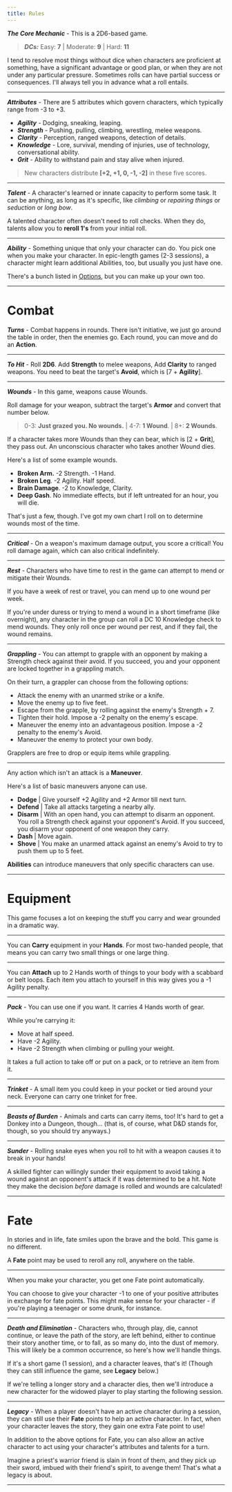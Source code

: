 ```yaml
---
title: Rules
---
```

***The Core Mechanic*** - This is a 2D6-based game.
> ***DCs:*** Easy: **7** | Moderate: **9** | Hard: **11**

I tend to resolve most things without dice when characters are proficient at something, have a significant advantage or good plan, or when they are not under any particular pressure.
Sometimes rolls can have partial success or consequences. I'll always tell you in advance what a roll entails.

---
***Attributes*** - There are 5 attributes which govern characters, which typically range from -3 to +3.
- ***Agility*** - Dodging, sneaking, leaping.
- ***Strength*** - Pushing, pulling, climbing, wrestling, melee weapons.
- ***Clarity*** - Perception, ranged weapons, detection of details.
- ***Knowledge*** - Lore, survival, mending of injuries, use of technology, conversational ability.
- ***Grit*** - Ability to withstand pain and stay alive when injured.

> New characters distribute **[+2, +1, 0, -1, -2]** in these five scores.

---
***Talent*** - A character's learned or innate capacity to perform some task. It can be anything, as long as it's specific, like *climbing* or *repairing things* or *seduction* or *long bow*.

A talented character often doesn't need to roll checks.
When they do, talents allow you to **reroll 1's** from your initial roll.

---
***Ability*** - Something unique that only your character can do. You pick one when you make your character. In epic-length games (2-3 sessions), a character might learn additional Abilities, too, but usually you just have one.

There's a bunch listed in [Options](options.md), but you can make up your own too.

---
# Combat
***Turns*** - Combat happens in rounds. There isn't initiative, we just go around the table in order, then the enemies go.
Each round, you can move and do an **Action**.

---
***To Hit*** - Roll **2D6**. Add **Strength** to melee weapons, Add **Clarity** to ranged weapons.
You need to beat the target's **Avoid**, which is [7 + **Agility**].

---
***Wounds*** - In this game, weapons cause Wounds.

Roll damage for your weapon, subtract the target's **Armor** and convert that number below.

> 0-3: **Just grazed you. No wounds.** | 4-7: **1 Wound**. | 8+: **2 Wounds**.

If a character takes more Wounds than they can bear, which is [2 + **Grit**], they pass out.
An unconscious character who takes another Wound dies.

Here's a list of some example wounds.
- **Broken Arm.** -2 Strength. -1 Hand.
- **Broken Leg**. -2 Agility. Half speed.
- **Brain Damage**. -2 to Knowledge, Clarity.
- **Deep Gash**. No immediate effects, but if left untreated for an hour, you will die.

That's just a few, though. I've got my own chart I roll on to determine wounds most of the time.

---
***Critical*** - On a weapon's maximum damage output, you score a critical! You roll damage again, which can also critical indefinitely.

---
***Rest*** - Characters who have time to rest in the game can attempt to mend or mitigate their Wounds.

If you have a week of rest or travel, you can mend up to one wound per week.

If you're under duress or trying to mend a wound in a short timeframe (like overnight), any character in the group can roll a DC 10 Knowledge check to mend wounds. They only roll once per wound per rest, and if they fail, the wound remains.

---
***Grappling*** - You can attempt to grapple with an opponent by making a Strength check against their avoid. If you succeed, you and your opponent are locked together in a grappling match.

On their turn, a grappler can choose from the following options:
- Attack the enemy with an unarmed strike or a knife.
- Move the enemy up to five feet.
- Escape from the grapple, by rolling against the enemy's Strength + 7.
- Tighten their hold. Impose a -2 penalty on the enemy's escape.
- Maneuver the enemy into an advantageous position. Impose a -2 penalty to the enemy's Avoid.
- Maneuver the enemy to protect your own body. 

Grapplers are free to drop or equip items while grappling.

---
Any action which isn't an attack is a **Maneuver**.

Here's a list of basic maneuvers anyone can use.
- **Dodge** | Give yourself +2 Agility and +2 Armor till next turn.
- **Defend** | Take all attacks targeting a nearby ally.
- **Disarm** | With an open hand, you can attempt to disarm an opponent. You roll a Strength check against your opponent's Avoid. If you succeed, you disarm your opponent of one weapon they carry.
- **Dash** | Move again.
- **Shove** | You make an unarmed attack against an enemy's Avoid to try to push them up to 5 feet.

**Abilities** can introduce maneuvers that only specific characters can use.

---
# Equipment
This game focuses a lot on keeping the stuff you carry and wear grounded in a dramatic way.

---
You can **Carry** equipment in your **Hands**.
For most two-handed people, that means you can carry two small things or one large thing.

---
You can **Attach** up to 2 Hands worth of things to your body with a scabbard or belt loops.
Each item you attach to yourself in this way gives you a -1 Agility penalty.

---
***Pack*** - You can use one if you want. It carries 4 Hands worth of gear.

While you're carrying it:
- Move at half speed.
- Have -2 Agility.
- Have -2 Strength when climbing or pulling your weight.

It takes a full action to take off or put on a pack, or to retrieve an item from it.

---
***Trinket*** - A small item you could keep in your pocket or tied around your neck.
Everyone can carry one trinket for free.

---
***Beasts of Burden*** - Animals and carts can carry items, too! It's hard to get a Donkey into a Dungeon, though... (that is, of course, what D&D stands for, though, so you should try anyways.)

---
***Sunder*** - Rolling snake eyes when you roll to hit with a weapon causes it to break in your hands!

A skilled fighter can willingly sunder their equipment to avoid taking a wound against an opponent's attack if it was determined to be a hit. Note they make the decision *before* damage is rolled and wounds are calculated!

---
# Fate
In stories and in life, fate smiles upon the brave and the bold. This game is no different.

A **Fate** point may be used to reroll any roll, anywhere on the table.

---
When you make your character, you get one Fate point automatically.

You can choose to give your character -1 to one of your positive attributes in exchange for fate points.
This might make sense for your character - if you're playing a teenager or some drunk, for instance.

---
***Death and Elimination*** - Characters who, through play, die, cannot continue, or leave the path of the story, are left behind, either to continue their story another time, or to fall, as so many do, into the dust of memory. This will likely be a common occurrence, so here's how we'll handle things.

If it's a short game (1 session), and a character leaves, that's it! (Though they can still influence the game, see **Legacy** below.)

If we're telling a longer story and a character dies, then we'll introduce a new character for the widowed player to play starting the following session.

---
***Legacy*** - When a player doesn't have an active character during a session, they can still use their **Fate** points to help an active character. In fact, when your character leaves the story, they gain one extra Fate point to use!

In addition to the above options for Fate, you can also allow an active character to act using your character's attributes and talents for a turn.

Imagine a priest's warrior friend is slain in front of them, and they pick up their sword, imbued with their friend's spirit, to avenge them! That's what a legacy is about.

---